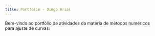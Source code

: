 ```yaml
---
title: Portfólio - Diego Arial
---
```


Bem-vindo ao portfólio de atividades da matéria de métodos numéricos para ajuste de curvas.